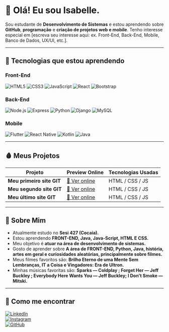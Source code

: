 # 🍁 Olá! Eu sou Isabelle.

Sou estudante de **Desenvolvimento de Sistemas** e estou aprendendo sobre **GitHub**, **programação** e **criação de projetos web e mobile**. Tenho interesse especial em [escreva seu interesse aqui: ex. Front-End, Back-End, Mobile, Banco de Dados, UX/UI, etc.].

---

## 🪭 Tecnologias que estou aprendendo

### Front-End
![HTML5](https://img.shields.io/badge/-HTML5-E34F26?style=flat-square&logo=html5&logoColor=white)
![CSS3](https://img.shields.io/badge/-CSS3-1572B6?style=flat-square&logo=css3)
![JavaScript](https://img.shields.io/badge/-JavaScript-F7DF1E?style=flat-square&logo=javascript&logoColor=black)
![React](https://img.shields.io/badge/-React-61DAFB?style=flat-square&logo=react&logoColor=black)
![Bootstrap](https://img.shields.io/badge/-Bootstrap-7952B3?style=flat-square&logo=bootstrap&logoColor=white)

### Back-End
![Node.js](https://img.shields.io/badge/-Node.js-339933?style=flat-square&logo=node.js&logoColor=white)
![Express](https://img.shields.io/badge/-Express-000000?style=flat-square&logo=express&logoColor=white)
![Python](https://img.shields.io/badge/-Python-3776AB?style=flat-square&logo=python&logoColor=white)
![Django](https://img.shields.io/badge/-Django-092E20?style=flat-square&logo=django&logoColor=white)
![MySQL](https://img.shields.io/badge/-MySQL-4479A1?style=flat-square&logo=mysql&logoColor=white)

### Mobile
![Flutter](https://img.shields.io/badge/-Flutter-02569B?style=flat-square&logo=flutter&logoColor=white)
![React Native](https://img.shields.io/badge/-React_Native-61DAFB?style=flat-square&logo=react&logoColor=black)
![Kotlin](https://img.shields.io/badge/-Kotlin-0095D5?style=flat-square&logo=kotlin&logoColor=white)
![Java](https://img.shields.io/badge/-Java-007396?style=flat-square&logo=java&logoColor=white)

---

## 🩸 Meus Projetos

| Projeto               | Preview Online                        | Tecnologias Usadas        |
|-----------------------|-------------------------------------|--------------------------|
| **Meu primeiro site GIT** | [🔗 Ver online](https://isabelleqr.github.io/filmes/) | HTML / CSS / JS          |
| **Meu segundo site GIT** | [🔗 Ver online](https://isabelleqr.github.io/filmeserieintelligi/) | HTML / CSS / JS     |
| **Meu último site GIT** | [🔗 Ver online](https://isabelleqr.github.io/meusiteatt/) | HTML / CSS / JS           |

---

## 🍜 Sobre Mim

-  Atualmente estudo no **Sesi 427 (Cocaia).**
-  Estou aprendendo **FRONT-END, Java, Java-Script, HTML E CSS.**
-  Meu objetivo é **atuar na área de desenvolvimento de sistemas.**
-  Gosto de aprender sobre **A área de FRONT-END, Python, Java, história, artes em geral e curiosidades aleatórias, principalmente sobre filmes.**
-  Meus filmes favoritos são: **Brilho Eterno de uma Mente Sem Lembranças, IT a Coisa e Vingadores: Era de Ultron.**
-  Minhas músicas favoritas são: **Sparks — Coldplay ; Forget Her — Jeff Buckley ; Everybody Here Wants You — Jeff Buckley; I Don't Smoke — Mitski.**

---

## 🥀 Como me encontrar

[![LinkedIn](https://img.shields.io/badge/-LinkedIn-blue?style=flat-square&logo=linkedin&logoColor=white)](https://www.linkedin.com/in/isabelle-queiroz-rodrigues-5614a4389/)  
[![Instagram](https://img.shields.io/badge/-Instagram-E4405F?style=flat-square&logo=instagram&logoColor=white)](https://www.instagram.com/quokkanela/)  
[![GitHub](https://img.shields.io/badge/-GitHub-181717?style=flat-square&logo=github&logoColor=white)](https://github.com/Isabelleqr)

